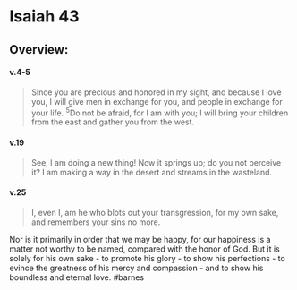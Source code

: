 # Isaiah 43

## Overview:

#### v.4-5
>Since you are precious and honored in my sight, and because I love you, I will give men in exchange for you, and people in exchange for your life. <sup>5</sup>Do not be afraid, for I am with you; I will bring your children from the east and gather you from the west.

#### v.19
>See, I am doing a new thing! Now it springs up; do you not perceive it? I am making a way in the desert and streams in the wasteland.

#### v.25
>I, even I, am he who blots out your transgression, for my own sake, and remembers your sins no more.

Nor is it primarily in order that we may be happy, for our happiness is a matter not worthy to be named, compared with the honor of God. But it is solely for his own sake - to promote his glory - to show his perfections - to evince the greatness of his mercy and compassion - and to show his boundless and eternal love.
#barnes 

